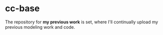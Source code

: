 # cc-base
The repository for **my previous work** is set, where I'll continually upload my previous modeling work and code.

